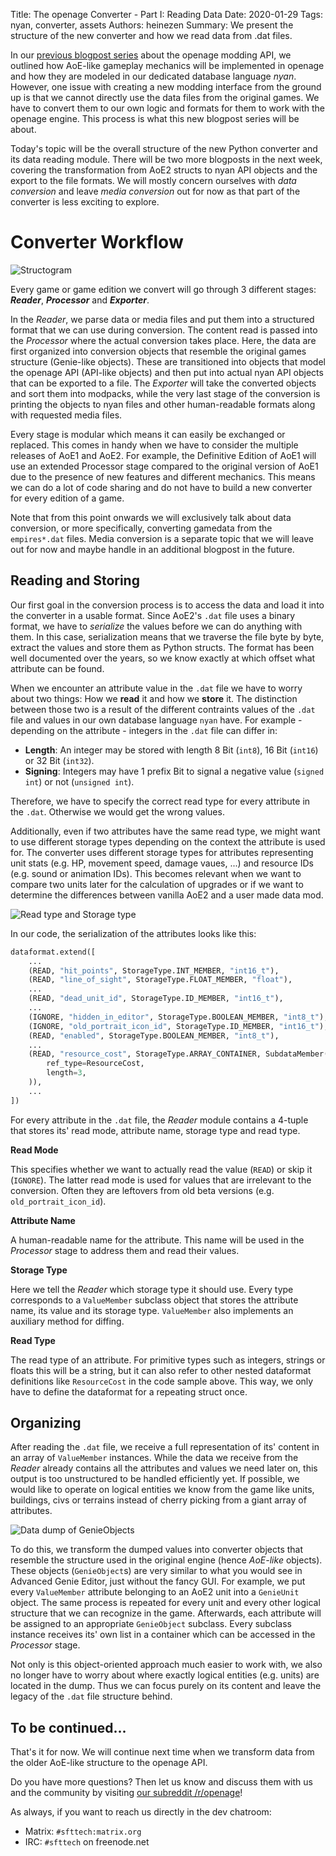 Title: The openage Converter - Part I: Reading Data
Date: 2020-01-29
Tags: nyan, converter, assets
Authors: heinezen
Summary: We present the structure of the new converter and how we read data from .dat files.

In our [previous blogpost series]({filename}/blog/D0000-openage_mod_api_intro.md) about the openage modding API, we outlined how AoE-like gameplay mechanics will be implemented in openage and how they are modeled in our dedicated database language *nyan*. However, one issue with creating a new modding interface from the ground up is that we cannot directly use the data files from the original games. We have to convert them to our own logic and formats for them to work with the openage engine. This process is what this new blogpost series will be about.

Today's topic will be the overall structure of the new Python converter and its data reading module. There will be two more blogposts in the next week, covering the transformation from AoE2 structs to nyan API objects and the export to the file formats. We will mostly concern ourselves with *data conversion* and leave *media conversion* out for now as that part of the converter is less exciting to explore.

# Converter Workflow

![Structogram]({static}/images/C0000-converter-structure.svg)

Every game or game edition we convert will go through 3 different stages: ***Reader***, ***Processor*** and ***Exporter***.

In the *Reader*, we parse data or media files and put them into a structured format that we can use during conversion. The content read is passed into the *Processor* where the actual conversion takes place. Here, the data are first organized into conversion objects that resemble the original games structure (Genie-like objects). These are transitioned into objects that model the openage API (API-like objects) and then put into actual nyan API objects that can be exported to a file. The *Exporter* will take the converted objects and sort them into modpacks, while the very last stage of the conversion is printing the objects to nyan files and other human-readable formats along with requested media files.

Every stage is modular which means it can easily be exchanged or replaced. This comes in handy when we have to consider the multiple releases of AoE1 and AoE2. For example, the Definitive Edition of AoE1 will use an extended Processor stage compared to the original version of AoE1 due to the presence of new features and different mechanics. This means we can do a lot of code sharing and do not have to build a new converter for every edition of a game.

Note that from this point onwards we will exclusively talk about data conversion, or more specifically, converting gamedata from the `empires*.dat` files. Media conversion is a separate topic that we will leave out for now and maybe handle in an additional blogpost in the future.

## Reading and Storing

Our first goal in the conversion process is to access the data and load it into the converter in a usable format. Since AoE2's `.dat` file uses a binary format, we have to *serialize* the values before we can do anything with them. In this case, serialization means that we traverse the file byte by byte, extract the values and store them as Python structs. The format has been well documented over the years, so we know exactly at which offset what attribute can be found.

When we encounter an attribute value in the `.dat` file we have to worry about two things: How we **read** it and how we **store** it. The distinction between those two is a result of the different contraints values of the `.dat` file and values in our own database language `nyan` have. For example - depending on the attribute - integers in the `.dat` file can differ in:

* **Length**: An integer may be stored with length 8 Bit (`int8`), 16 Bit (`int16`) or 32 Bit (`int32`).
* **Signing**: Integers may have 1 prefix Bit to signal a negative value (`signed int`) or not (`unsigned int`).

Therefore, we have to specify the correct read type for every attribute in the `.dat`. Otherwise we would get the wrong values.

Additionally, even if two attributes have the same read type, we might want to use different storage types depending on the context the attribute is used for. The converter uses different storage types for attributes representing unit stats (e.g. HP, movement speed, damage vaues, ...) and resource IDs (e.g. sound or animation IDs). This becomes relevant when we want to compare two units later for the calculation of upgrades or if we want to determine the differences between vanilla AoE2 and a user made data mod.

![Read type and Storage type]({static}/images/C0000-read-vs-value-member.svg)

In our code, the serialization of the attributes looks like this:

```python
dataformat.extend([
    ...
    (READ, "hit_points", StorageType.INT_MEMBER, "int16_t"),
    (READ, "line_of_sight", StorageType.FLOAT_MEMBER, "float"),
    ...
    (READ, "dead_unit_id", StorageType.ID_MEMBER, "int16_t"),
    ...
    (IGNORE, "hidden_in_editor", StorageType.BOOLEAN_MEMBER, "int8_t"),
    (IGNORE, "old_portrait_icon_id", StorageType.ID_MEMBER, "int16_t"),
    (READ, "enabled", StorageType.BOOLEAN_MEMBER, "int8_t"),
    ...
    (READ, "resource_cost", StorageType.ARRAY_CONTAINER, SubdataMember(
        ref_type=ResourceCost,
        length=3,
    )),
    ...
])
```

For every attribute in the `.dat` file, the *Reader* module contains a 4-tuple that stores its' read mode, attribute name, storage type and read type.

**Read Mode**

This specifies whether we want to actually read the value (`READ`) or skip it (`IGNORE`). The latter read mode is used for values that are irrelevant to the conversion. Often they are leftovers from old beta versions (e.g. `old_portrait_icon_id`).

**Attribute Name**

A human-readable name for the attribute. This name will be used in the *Processor* stage to address them and read their values.

**Storage Type**

Here we tell the *Reader* which storage type it should use. Every type corresponds to a `ValueMember` subclass object that stores the attribute name, its value and its storage type. `ValueMember` also implements an auxiliary method for diffing.

**Read Type**

The read type of an attribute. For primitive types such as integers, strings or floats this will be a string, but it can also refer to other nested dataformat definitions like `ResourceCost` in the code sample above. This way, we only have to define the dataformat for a repeating struct once.

## Organizing

After reading the `.dat` file, we receive a full representation of its' content in an array of `ValueMember` instances. While the data we receive from the *Reader* already contains all the attributes and values we need later on, this output is too unstructured to be handled efficiently yet. If possible, we would like to operate on logical entities we know from the game like units, buildings, civs or terrains instead of cherry picking from a giant array of attributes.

![Data dump of GenieObjects]({static}/images/C0000-genie-objects.svg)

To do this, we transform the dumped values into converter objects that resemble the structure used in the original engine (hence *AoE-like* objects). These objects (`GenieObject`s) are very similar to what you would see in Advanced Genie Editor, just without the fancy GUI. For example, we put every `ValueMember` attribute belonging to an AoE2 unit into a `GenieUnit` object. The same process is repeated for every unit and every other logical structure that we can recognize in the game. Afterwards, each attribute will be assigned to an appropriate `GenieObject` subclass. Every subclass instance receives its' own list in a container which can be accessed in the *Processor* stage.

Not only is this object-oriented approach much easier to work with, we also no longer have to worry about where exactly logical entities (e.g. units) are located in the dump. Thus we can focus purely on its content and leave the legacy of the `.dat` file structure behind.

## To be continued...

That's it for now. We will continue next time when we transform data from the older AoE-like structure to the openage API.

Do you have more questions? Then let us know and discuss them with us and the community by visiting [our subreddit /r/openage](https://reddit.com/r/openage)!

As always, if you want to reach us directly in the dev chatroom:

* Matrix: `#sfttech:matrix.org`
* IRC: `#sfttech` on freenode.net
